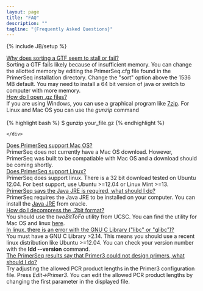 ```yaml
---
layout: page
title: "FAQ"
description: ""
tagline: "{Frequently Asked Questions}"
---
```

{% include JB/setup %}

<div class="accordion" id="accordion2">
<div class="accordion-group">
  <div class="accordion-heading">
    <a class="accordion-toggle" data-toggle="collapse" data-parent="#accordion2" href="#collapseOne">
      Why does sorting a GTF seem to stall or fail?
    </a>
  </div>
  <div id="collapseOne" class="accordion-body collapse in">
    <div class="accordion-inner">
Sorting a GTF fails likely because of insufficient memory. You can change the allotted memory by editing the PrimerSeq.cfg
file found in the PrimerSeq installation directory. Change the "sort" option above the 1536 MB default. You may need to install
a 64 bit version of java or switch to computer with more memory.
    </div>
  </div>
</div>
<div class="accordion-group">
  <div class="accordion-heading">
    <a class="accordion-toggle" data-toggle="collapse" data-parent="#accordion2" href="#collapseTwo">
      How do I open .gz files?
    </a>
  </div>
  <div id="collapseTwo" class="accordion-body collapse">
    <div class="accordion-inner">
If you are using Windows, you can use a graphical program like <a href="http://www.7-zip.org/">7zip</a>. For Linux and Mac OS you can use the <i>gunzip</i> command
<br></br>
{% highlight bash %}
$ gunzip your_file.gz
{% endhighlight %}

    </div>
  </div>
</div>
<div class="accordion-group">
  <div class="accordion-heading">
    <a class="accordion-toggle" data-toggle="collapse" data-parent="#accordion3" href="#collapseThree">
      Does PrimerSeq support Mac OS?
    </a>
  </div>
  <div id="collapseThree" class="accordion-body collapse">
    <div class="accordion-inner">
PrimerSeq does not currently have a Mac OS download. However, PrimerSeq was built to be compatiable with Mac OS and a download should be coming shortly.
    </div>
  </div>
</div>
<div class="accordion-group">
  <div class="accordion-heading">
    <a class="accordion-toggle" data-toggle="collapse" data-parent="#accordion4" href="#collapseFour">
      Does PrimerSeq support Linux?
    </a>
  </div>
  <div id="collapseFour" class="accordion-body collapse">
    <div class="accordion-inner">
PrimerSeq does support linux. There is a 32 bit download tested on Ubuntu 12.04. For best support, use Ubuntu >=12.04 or Linux Mint >=13.
    </div>
  </div>
</div>
<div class="accordion-group">
  <div class="accordion-heading">
    <a class="accordion-toggle" data-toggle="collapse" data-parent="#accordion5" href="#collapseFive">
     PrimerSeq says the Java JRE is required, what should I do?
    </a>
  </div>
  <div id="collapseFive" class="accordion-body collapse">
    <div class="accordion-inner">
      PrimerSeq requires the Java JRE to be installed on your computer.
      You can install the <a href="http://www.oracle.com/technetwork/java/javase/downloads/java-se-jre-7-download-432155.html">Java JRE</a> from oracle.
    </div>
  </div>
</div>
<div class="accordion-group">
  <div class="accordion-heading">
    <a class="accordion-toggle" data-toggle="collapse" data-parent="#accordion6" href="#collapseSix">
      How do I decompress the .2bit format?
    </a>
  </div>
  <div id="collapseSix" class="accordion-body collapse">
    <div class="accordion-inner">
You should use the <i>twoBitToFa</i> utility from UCSC. You can find the utility for Mac OS and linux <a href="http://hgdownload.cse.ucsc.edu/admin/exe/">here</a>.
    </div>
  </div>
</div>
<div class="accordion-group">
  <div class="accordion-heading">
    <a class="accordion-toggle" data-toggle="collapse" data-parent="#accordion7" href="#collapseSeven">
      In linux, there is an error with the GNU C Library ("libc" or "glibc")?
    </a>
  </div>
  <div id="collapseSeven" class="accordion-body collapse">
    <div class="accordion-inner">
You must have a GNU C Library >2.14. This means you should use a recent linux distribution like Ubuntu >=12.04. You can check your version number with the <b>ldd --version</b> command.
    </div>
  </div>
</div>
<div class="accordion-group">
  <div class="accordion-heading">
    <a class="accordion-toggle" data-toggle="collapse" data-parent="#accordion8" href="#collapseEight">
      The PrimerSeq results say that Primer3 could not design primers, what should I do?
    </a>
  </div>
  <div id="collapseEight" class="accordion-body collapse">
    <div class="accordion-inner">
Try adjusting the allowed PCR product lengths in the Primer3 configuration file. Press <i>Edit->Primer3</i>. You can edit the allowed PCR product lengths by changing the first parameter in the displayed file.
    </div>
  </div>
</div>
</div>
